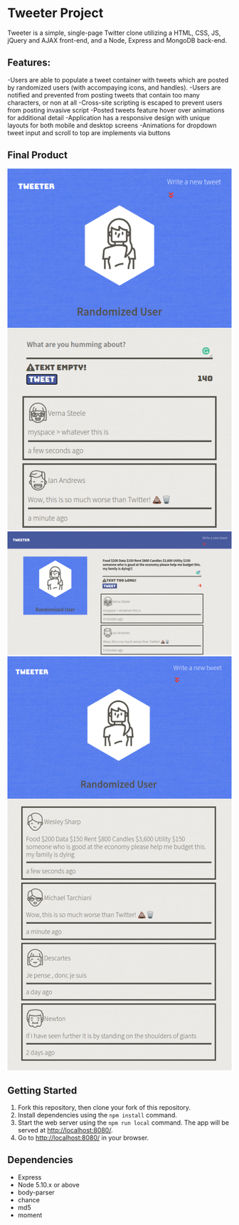 # Tweeter Project

Tweeter is a simple, single-page Twitter clone utilizing a HTML, CSS, JS, jQuery and AJAX front-end, and a Node, Express and MongoDB back-end.

## Features:

-Users are able to populate a tweet container with tweets which are posted by randomized users (with accompaying icons, and handles).
-Users are notified and prevented from posting tweets that contain too many characters, or non at all
-Cross-site scripting is escaped to prevent users from posting invasive script
-Posted tweets feature hover over animations for additional detail
-Application has a responsive design with unique layouts for both mobile and desktop screens
-Animations for dropdown tweet input and scroll to top are implements via buttons

## Final Product

![Empty input (mobile)](https://github.com/AdamTranquilla/tweeter/blob/master/public/images/empty-text-mobile.png?raw=true)
![Overflow input (Desktop)](https://github.com/AdamTranquilla/tweeter/blob/master/public/images/desktop-longtext.png?raw=true)
![Browsing tweets (mobile)](https://github.com/AdamTranquilla/tweeter/blob/master/public/images/mobile-home.png)


## Getting Started

1. Fork this repository, then clone your fork of this repository.
2. Install dependencies using the `npm install` command.
3. Start the web server using the `npm run local` command. The app will be served at <http://localhost:8080/>.
4. Go to <http://localhost:8080/> in your browser.

## Dependencies

- Express
- Node 5.10.x or above
- body-parser
- chance
- md5
- moment
